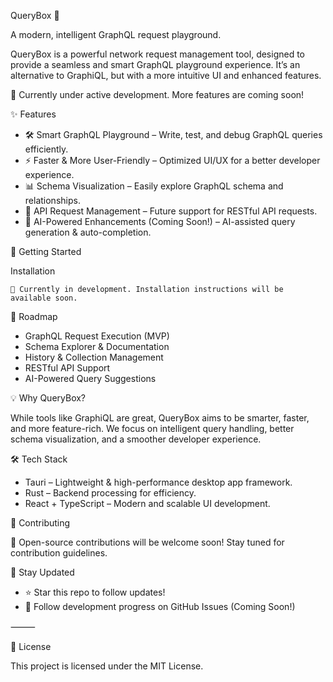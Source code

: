 QueryBox 🚀

A modern, intelligent GraphQL request playground.

QueryBox is a powerful network request management tool, designed to provide a seamless and smart GraphQL playground experience. It’s an alternative to GraphiQL, but with a more intuitive UI and enhanced features.

🚧 Currently under active development. More features are coming soon!

✨ Features

- 🛠️ Smart GraphQL Playground – Write, test, and debug GraphQL queries efficiently.
- ⚡ Faster & More User-Friendly – Optimized UI/UX for a better developer experience.
- 📊 Schema Visualization – Easily explore GraphQL schema and relationships.
- 🔧 API Request Management – Future support for RESTful API requests.
- 🤖 AI-Powered Enhancements (Coming Soon!) – AI-assisted query generation & auto-completion.

🚀 Getting Started

Installation

    🚧 Currently in development. Installation instructions will be available soon.

📅 Roadmap

- GraphQL Request Execution (MVP)
- Schema Explorer & Documentation
- History & Collection Management
- RESTful API Support
- AI-Powered Query Suggestions

💡 Why QueryBox?

While tools like GraphiQL are great, QueryBox aims to be smarter, faster, and more feature-rich. We focus on intelligent query handling, better schema visualization, and a smoother developer experience.

🛠 Tech Stack

- Tauri – Lightweight & high-performance desktop app framework.
- Rust – Backend processing for efficiency.
- React + TypeScript – Modern and scalable UI development.

👥 Contributing

🚧 Open-source contributions will be welcome soon! Stay tuned for contribution guidelines.

📩 Stay Updated

- ⭐ Star this repo to follow updates!
- 🚀 Follow development progress on GitHub Issues (Coming Soon!)

⸻

🔗 License

This project is licensed under the MIT License.
